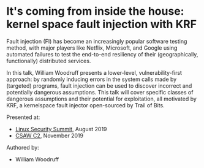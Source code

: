 It's coming from inside the house: kernel space fault injection with KRF
========================================================================

Fault injection (FI) has become an increasingly popular software testing method, with major
players like Netflix, Microsoft, and Google using automated failures to test the end-to-end
resiliency of their (geographically, functionally) distributed services.

In this talk, William Woodruff presents a lower-level, vulnerability-first approach: by randomly
inducing errors in the system calls made by (targeted) programs, fault injection can be used to
discover incorrect and potentially dangerous assumptions. This talk will cover specific classes of
dangerous assumptions and their potential for exploitation, all motivated by KRF, a kernelspace
fault injector open-sourced by Trail of Bits.

Presented at:

* [Linux Security Summit](https://events.linuxfoundation.org/events/linux-security-summit-north-america-2019/), August 2019
* [CSAW C2](https://csaw.engineering.nyu.edu/global/nyu-tandon/c2workshop), November 2019

Authored by:

* William Woodruff
